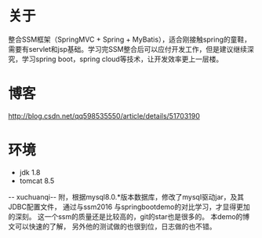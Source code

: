 # 关于
整合SSM框架（SpringMVC + Spring + MyBatis），适合刚接触spring的童鞋，需要有servlet和jsp基础。学习完SSM整合后可以应付开发工作，但是建议继续深究，学习spring boot，spring cloud等技术，让开发效率更上一层楼。

# 博客
http://blog.csdn.net/qq598535550/article/details/51703190

# 环境
- jdk 1.8
- tomcat 8.5


-- xuchuanqi--
附，根据mysql8.0.*版本数据库，修改了mysql驱动jar，及其JDBC配置文件，
通过与ssm2016 与springbootdemo的对比学习，才显得更加的深刻。
这一个ssm的质量还是比较高的，git的star也是很多的。
本demo的博文可以快速的了解， 另外他的测试做的也很到位，日志做的也不错。
